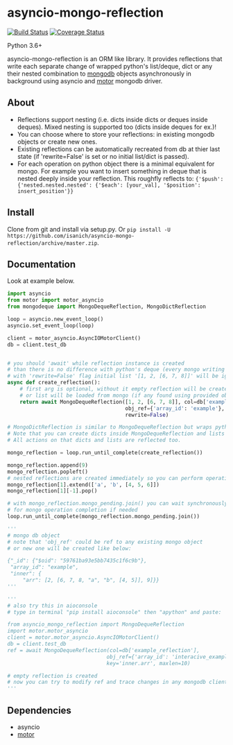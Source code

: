 # asyncio-mongo-reflection
[![Build Status](https://travis-ci.org/isanich/asyncio-mongo-reflection.svg?branch=master)](https://travis-ci.org/isanich/asyncio-mongo-reflection)
[![Coverage Status](https://coveralls.io/repos/github/isanich/asyncio-mongo-reflection/badge.svg?branch=master)](https://coveralls.io/github/isanich/asyncio-mongo-reflection?branch=master)

Python 3.6+

asyncio-mongo-reflection is an ORM like library. It provides reflections that write each separate change of wrapped python's list/deque, dict or any their nested combination to [mongodb][mongodb_link] objects asynchronously in background using asyncio and [motor][motor_link] mongodb driver.


## About
* Reflections support nesting (i.e. dicts inside dicts or deques inside deques). Mixed nesting is supported too (dicts inside deques for ex.)!
* You can choose where to store your reflections: in existing mongodb objects or create new ones.
* Existing reflections can be automatically recreated from db at thier last state (if 'rewrite=False' is set or no initial list/dict is passed).
* For each operation on python object there is a minimal equivalent for mongo. For example you want to insert something in deque that is nested deeply inside your reflection. This roughfly reflects to:
 `{'$push': {'nested.nested.nested': {'$each': [your_val], '$position': insert_position'}}`

## Install
Clone from git and install via setup.py.
Or `pip install -U https://github.com/isanich/asyncio-mongo-reflection/archive/master.zip`.


## Documentation
Look at example below.

```python
import asyncio
from motor import motor_asyncio
from mongodeque import MongoDequeReflection, MongoDictReflection

loop = asyncio.new_event_loop()
asyncio.set_event_loop(loop)

client = motor_asyncio.AsyncIOMotorClient()
db = client.test_db


# you should 'await' while reflection instance is created
# than there is no difference with python's deque (every mongo writing op will be done in background)
# with 'rewrite=False' flag initial list '[1, 2, [6, 7, 8]]' will be ignored next time (data will be loaded from db).
async def create_reflection():
    # first arg is optional, without it empty reflection will be created
    # or list will be loaded from mongo (if any found using provided obj_ref/key)
    return await MongoDequeReflection([1, 2, [6, 7, 8]], col=db['example_reflection'],
                                      obj_ref={'array_id': 'example'}, key='inner.arr',
                                      rewrite=False)

# MongoDictReflection is similar to MongoDequeReflection but wraps python's dict.
# Note that you can create dicts inside MongoDequeReflection and lists inside MongoDictReflection
# All actions on that dicts and lists are reflected too.

mongo_reflection = loop.run_until_complete(create_reflection())

mongo_reflection.append(9)
mongo_reflection.popleft()
# nested reflections are created immediately so you can perform operations on them
mongo_reflection[1].extend(['a', 'b', [4, 5, 6]])
mongo_reflection[1][-1].pop()

# with mongo_reflection.mongo_pending.join() you can wait synchronously
# for mongo operation completion if needed
loop.run_until_complete(mongo_reflection.mongo_pending.join())

'''
# mongo db object
# note that 'obj_ref' could be ref to any existing mongo object
# or new one will be created like below:

{"_id": {"$oid": "59761ba93e5bb7435c1f6c9b"},
 "array_id": "example",
 "inner": {
     "arr": [2, [6, 7, 8, "a", "b", [4, 5]], 9]}}
'''

'''
# also try this in aioconsole
# type in terminal "pip install aioconsole" then "apython" and paste:

from asyncio_mongo_reflection import MongoDequeReflection
import motor.motor_asyncio
client = motor.motor_asyncio.AsyncIOMotorClient()
db = client.test_db
ref = await MongoDequeReflection(col=db['example_reflection'],
                                obj_ref={'array_id': 'interacive_example'},
                                key='inner.arr', maxlen=10)

# empty reflection is created
# now you can try to modify ref and trace changes in any mongodb client
'''
```

## Dependencies
* asyncio
* [motor][motor_link]

[mongodb_link]: https://www.mongodb.com/
[motor_link]: https://github.com/mongodb/motor